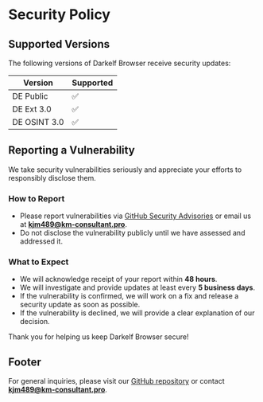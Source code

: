 # Security Policy

## Supported Versions

The following versions of Darkelf Browser receive security updates:

| Version  | Supported |
|-----------------|------------|
| DE Public       | ✅         |
| DE Ext 3.0      | ✅         |
| DE OSINT 3.0    | ✅         |

## Reporting a Vulnerability

We take security vulnerabilities seriously and appreciate your efforts to responsibly disclose them.

### How to Report
- Please report vulnerabilities via [GitHub Security Advisories](https://github.com/YOUR-REPO/security/advisories) or email us at **kjm489@km-consultant.pro**.
- Do not disclose the vulnerability publicly until we have assessed and addressed it.

### What to Expect
- We will acknowledge receipt of your report within **48 hours**.
- We will investigate and provide updates at least every **5 business days**.
- If the vulnerability is confirmed, we will work on a fix and release a security update as soon as possible.
- If the vulnerability is declined, we will provide a clear explanation of our decision.

Thank you for helping us keep Darkelf Browser secure!

## Footer
For general inquiries, please visit our [GitHub repository]([https://github.com/YOUR-REPO](https://github.com/Darkelf2024/Darkelf-Browser/blob/main/README.md)) or contact **kjm489@km-consultant.pro**.

